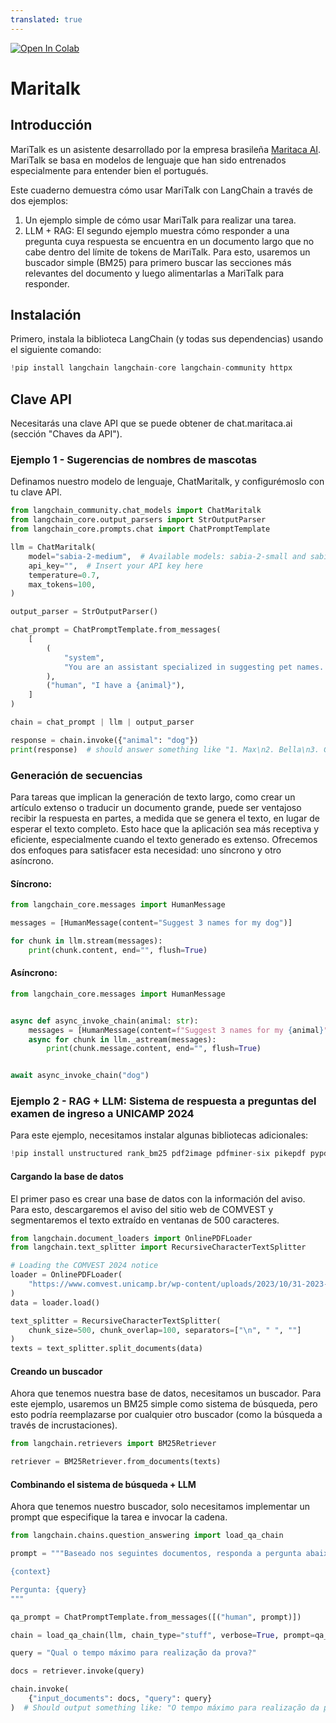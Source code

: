 ```yaml
---
translated: true
---
```


<a href="https://colab.research.google.com/github/langchain-ai/langchain/blob/master/docs/docs/integrations/chat/maritalk.ipynb" target="_parent"><img src="https://colab.research.google.com/assets/colab-badge.svg" alt="Open In Colab"/></a>

# Maritalk

## Introducción

MariTalk es un asistente desarrollado por la empresa brasileña [Maritaca AI](https://www.maritaca.ai).
MariTalk se basa en modelos de lenguaje que han sido entrenados especialmente para entender bien el portugués.

Este cuaderno demuestra cómo usar MariTalk con LangChain a través de dos ejemplos:

1. Un ejemplo simple de cómo usar MariTalk para realizar una tarea.
2. LLM + RAG: El segundo ejemplo muestra cómo responder a una pregunta cuya respuesta se encuentra en un documento largo que no cabe dentro del límite de tokens de MariTalk. Para esto, usaremos un buscador simple (BM25) para primero buscar las secciones más relevantes del documento y luego alimentarlas a MariTalk para responder.

## Instalación

Primero, instala la biblioteca LangChain (y todas sus dependencias) usando el siguiente comando:

```python
!pip install langchain langchain-core langchain-community httpx
```

## Clave API

Necesitarás una clave API que se puede obtener de chat.maritaca.ai (sección "Chaves da API").

### Ejemplo 1 - Sugerencias de nombres de mascotas

Definamos nuestro modelo de lenguaje, ChatMaritalk, y configurémoslo con tu clave API.

```python
from langchain_community.chat_models import ChatMaritalk
from langchain_core.output_parsers import StrOutputParser
from langchain_core.prompts.chat import ChatPromptTemplate

llm = ChatMaritalk(
    model="sabia-2-medium",  # Available models: sabia-2-small and sabia-2-medium
    api_key="",  # Insert your API key here
    temperature=0.7,
    max_tokens=100,
)

output_parser = StrOutputParser()

chat_prompt = ChatPromptTemplate.from_messages(
    [
        (
            "system",
            "You are an assistant specialized in suggesting pet names. Given the animal, you must suggest 4 names.",
        ),
        ("human", "I have a {animal}"),
    ]
)

chain = chat_prompt | llm | output_parser

response = chain.invoke({"animal": "dog"})
print(response)  # should answer something like "1. Max\n2. Bella\n3. Charlie\n4. Rocky"
```

### Generación de secuencias

Para tareas que implican la generación de texto largo, como crear un artículo extenso o traducir un documento grande, puede ser ventajoso recibir la respuesta en partes, a medida que se genera el texto, en lugar de esperar el texto completo. Esto hace que la aplicación sea más receptiva y eficiente, especialmente cuando el texto generado es extenso. Ofrecemos dos enfoques para satisfacer esta necesidad: uno síncrono y otro asíncrono.

#### Síncrono:

```python
from langchain_core.messages import HumanMessage

messages = [HumanMessage(content="Suggest 3 names for my dog")]

for chunk in llm.stream(messages):
    print(chunk.content, end="", flush=True)
```

#### Asíncrono:

```python
from langchain_core.messages import HumanMessage


async def async_invoke_chain(animal: str):
    messages = [HumanMessage(content=f"Suggest 3 names for my {animal}")]
    async for chunk in llm._astream(messages):
        print(chunk.message.content, end="", flush=True)


await async_invoke_chain("dog")
```

### Ejemplo 2 - RAG + LLM: Sistema de respuesta a preguntas del examen de ingreso a UNICAMP 2024

Para este ejemplo, necesitamos instalar algunas bibliotecas adicionales:

```python
!pip install unstructured rank_bm25 pdf2image pdfminer-six pikepdf pypdf unstructured_inference fastapi kaleido uvicorn "pillow<10.1.0" pillow_heif -q
```

#### Cargando la base de datos

El primer paso es crear una base de datos con la información del aviso. Para esto, descargaremos el aviso del sitio web de COMVEST y segmentaremos el texto extraído en ventanas de 500 caracteres.

```python
from langchain.document_loaders import OnlinePDFLoader
from langchain.text_splitter import RecursiveCharacterTextSplitter

# Loading the COMVEST 2024 notice
loader = OnlinePDFLoader(
    "https://www.comvest.unicamp.br/wp-content/uploads/2023/10/31-2023-Dispoe-sobre-o-Vestibular-Unicamp-2024_com-retificacao.pdf"
)
data = loader.load()

text_splitter = RecursiveCharacterTextSplitter(
    chunk_size=500, chunk_overlap=100, separators=["\n", " ", ""]
)
texts = text_splitter.split_documents(data)
```

#### Creando un buscador

Ahora que tenemos nuestra base de datos, necesitamos un buscador. Para este ejemplo, usaremos un BM25 simple como sistema de búsqueda, pero esto podría reemplazarse por cualquier otro buscador (como la búsqueda a través de incrustaciones).

```python
from langchain.retrievers import BM25Retriever

retriever = BM25Retriever.from_documents(texts)
```

#### Combinando el sistema de búsqueda + LLM

Ahora que tenemos nuestro buscador, solo necesitamos implementar un prompt que especifique la tarea e invocar la cadena.

```python
from langchain.chains.question_answering import load_qa_chain

prompt = """Baseado nos seguintes documentos, responda a pergunta abaixo.

{context}

Pergunta: {query}
"""

qa_prompt = ChatPromptTemplate.from_messages([("human", prompt)])

chain = load_qa_chain(llm, chain_type="stuff", verbose=True, prompt=qa_prompt)

query = "Qual o tempo máximo para realização da prova?"

docs = retriever.invoke(query)

chain.invoke(
    {"input_documents": docs, "query": query}
)  # Should output something like: "O tempo máximo para realização da prova é de 5 horas."
```
